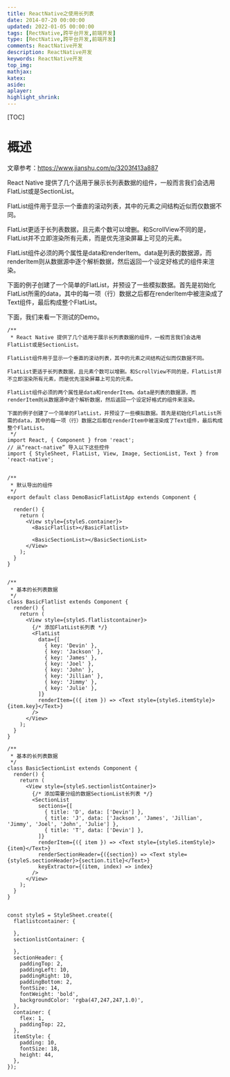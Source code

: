 ```yaml
---
title: ReactNative之使用长列表
date: 2014-07-20 00:00:00
updated: 2022-01-05 00:00:00
tags: [RectNative,跨平台开发,前端开发]
type: [RectNative,跨平台开发,前端开发]
comments: ReactNative开发
description: ReactNative开发
keywords: ReactNative开发
top_img:
mathjax:
katex:
aside:
aplayer:
highlight_shrink:
---
```


[TOC]

# 概述

文章参考：https://www.jianshu.com/p/3203f413a887


React Native 提供了几个适用于展示长列表数据的组件，一般而言我们会选用FlatList或是SectionList。

FlatList组件用于显示一个垂直的滚动列表，其中的元素之间结构近似而仅数据不同。

FlatList更适于长列表数据，且元素个数可以增删。和ScrollView不同的是，FlatList并不立即渲染所有元素，而是优先渲染屏幕上可见的元素。

FlatList组件必须的两个属性是data和renderItem。data是列表的数据源，而renderItem则从数据源中逐个解析数据，然后返回一个设定好格式的组件来渲染。

下面的例子创建了一个简单的FlatList，并预设了一些模拟数据。首先是初始化FlatList所需的data，其中的每一项（行）数据之后都在renderItem中被渲染成了Text组件，最后构成整个FlatList。


下面，我们来看一下测试的Demo。


```
/**
 * React Native 提供了几个适用于展示长列表数据的组件，一般而言我们会选用FlatList或是SectionList。

FlatList组件用于显示一个垂直的滚动列表，其中的元素之间结构近似而仅数据不同。

FlatList更适于长列表数据，且元素个数可以增删。和ScrollView不同的是，FlatList并不立即渲染所有元素，而是优先渲染屏幕上可见的元素。

FlatList组件必须的两个属性是data和renderItem。data是列表的数据源，而renderItem则从数据源中逐个解析数据，然后返回一个设定好格式的组件来渲染。

下面的例子创建了一个简单的FlatList，并预设了一些模拟数据。首先是初始化FlatList所需的data，其中的每一项（行）数据之后都在renderItem中被渲染成了Text组件，最后构成整个FlatList。
 */
import React, { Component } from 'react';
// 从“react-native” 导入以下这些控件
import { StyleSheet, FlatList, View, Image, SectionList, Text } from 'react-native';


/**
 * 默认导出的组件
 */
export default class DemoBasicFlatListApp extends Component {

  render() {
    return (
      <View style={styleS.container}>
        <BasicFlatlist></BasicFlatlist>

        <BasicSectionList></BasicSectionList>
      </View>
    );
  }
}


/**
 * 基本的长列表数据
 */
class BasicFlatlist extends Component {
  render() {
    return (
      <View style={styleS.flatlistcontainer}>
        {/* 添加FlatList长列表 */}
        <FlatList
          data={[
            { key: 'Devin' },
            { key: 'Jackson' },
            { key: 'James' },
            { key: 'Joel' },
            { key: 'John' },
            { key: 'Jillian' },
            { key: 'Jimmy' },
            { key: 'Julie' },
          ]}
          renderItem={({ item }) => <Text style={styleS.itemStyle}>{item.key}</Text>}
        />
      </View>
    );
  }
}

/**
 * 基本的长列表数据
 */
class BasicSectionList extends Component {
  render() {
    return (
      <View style={styleS.sectionlistContainer}>
        {/* 添加需要分组的数据SectionList长列表 */}
        <SectionList
          sections={[
            { title: 'D', data: ['Devin'] },
            { title: 'J', data: ['Jackson', 'James', 'Jillian', 'Jimmy', 'Joel', 'John', 'Julie'] },
            { title: 'T', data: ['Devin'] },
          ]}
          renderItem={({ item }) => <Text style={styleS.itemStyle}>{item}</Text>}
          renderSectionHeader={({section}) => <Text style={styleS.sectionHeader}>{section.title}</Text>}
          keyExtractor={(item, index) => index}
        />
      </View>
    );
  }
}


const styleS = StyleSheet.create({
  flatlistcontainer: {

  },
  sectionlistContainer: {

  },
  sectionHeader: {
    paddingTop: 2,
    paddingLeft: 10,
    paddingRight: 10,
    paddingBottom: 2,
    fontSize: 14,
    fontWeight: 'bold',
    backgroundColor: 'rgba(47,247,247,1.0)',
  },
  container: {
    flex: 1,
    paddingTop: 22,
  },
  itemStyle: {
    padding: 10,
    fontSize: 18,
    height: 44,
  },
});
```
